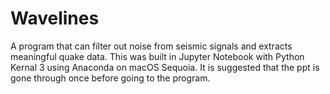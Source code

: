 # Wavelines
A program that can filter out noise from seismic signals and extracts meaningful quake data. 
This was built in Jupyter Notebook with Python Kernal 3 using Anaconda on macOS Sequoia.
It is suggested that the ppt is gone through once before going to the program.

